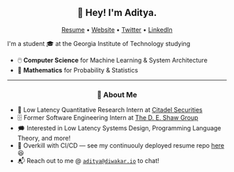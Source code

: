 <h2 align="center">👋 Hey! I'm Aditya.</h2>
<p align="center">
  <a href="https://files.aditya.diwakar.io/resume.pdf">Resume</a> •
  <a href="https://aditya.diwakar.io/">Website</a> •
  <a href="https://twitter.com/adityaxdiwakar">Twitter</a> •
  <a href="https://www.linkedin.com/in/adityadiwakar/">LinkedIn</a>
</p>


I'm a student 🎓 at the Georgia Institute of Technology studying
- 🖱️ **Computer Science** for Machine Learning & System Architecture
- 🧮 **Mathematics** for Probability & Statistics

-------
<h3 align="center">🍎 About Me</h3>

- 📆 Low Latency Quantitative Research Intern at [Citadel Securities](https://citadelsecurities.com/)
- 🗄️ Former Software Engineering Intern at [The D. E. Shaw Group](https://deshaw.com/)
- 🗯️ Interested in Low Latency Systems Design, Programming Language Theory, and more!
- 📝 Overkill with CI/CD — see my continuouly deployed resume repo [here](https://github.com/adityaxdiwakar/resume) 😆
- 📬 Reach out to me @ [`aditya@diwakar.io`](mailto:aditya@diwakar.io) to chat!

